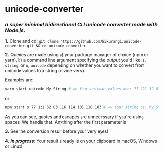 # unicode-converter
### *a super minimal bidirectional CLI unicode converter made with Node.js.*

**1.** Clone and cd: `git clone https://github.com/hikurangi/unicode-converter.git && cd unicode-converter`

**2.** Queries are made using a) your package manager of choice (npm or yarn), b) a command line argument specifying the *output* you'd like: `s`, `string`, or `u`, `unicode` depending on whether you want to convert from unicode values to a string or vice versa.

  Examples are:
  ```bash
  yarn start unicode My String # => Your unicode values are: 77 121 32 83 116 114 105 110 103
  ```
  or
  ```bash
  npm start s 77 121 32 83 116 114 105 110 103 # => Your string is: My String
  ```
  As you can see, quotes and escapes are unnecessary if you're using spaces. We handle that. Anything after the first parameter is

**3.** See the conversion result before your very eyes!

**4.** _**in progress**_: Your result already is on your clipboard in macOS, Windows or Linux!
